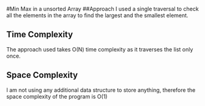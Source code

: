 #Min Max in a unsorted Array
##Approach
I used a single traversal to check all the elements in the array to find the largest and the smallest element.

## Time Complexity
The approach used takes O(N) time complexity as it traverses the list only once.

## Space Complexity
I am not using any additional data structure to store anything, therefore the space complexity of the program is
O(1)